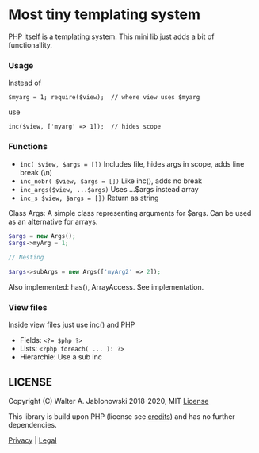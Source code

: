 # Most tiny templating system

PHP itself is a templating system. This mini lib just adds a bit of functionallity.


### Usage

Instead of

`$myarg = 1; require($view);  // where view uses $myarg`

use

`inc($view, ['myarg' => 1]);  // hides scope`


### Functions

- `inc( $view, $args = [])` Includes file, hides args in scope, adds line break (\n)
- `inc_nobr( $view, $args = [])` Like inc(), adds no break
- `inc_args($view, ...$args)` Uses ...$args instead array
- `inc_s $view, $args = [])` Return as string

Class Args: A simple class representing arguments for $args. Can be used as an alternative for arrays.

```php
$args = new Args();
$args->myArg = 1;

// Nesting

$args->subArgs = new Args(['myArg2' => 2]);
```

Also implemented: has(), ArrayAccess. See implementation.


### View files

Inside view files just use inc() and PHP

- Fields:      `<?= $php ?>`
- Lists:       `<?php foreach( ... ): ?>`
- Hierarchie:  Use a sub inc


## LICENSE

Copyright (C) Walter A. Jablonowski 2018-2020, MIT [License](LICENSE)

This library is build upon PHP (license see [credits](credits.md)) and has no further dependencies.

[Privacy](https://walter-a-jablonowski.github.io/privacy.html) | [Legal](https://walter-a-jablonowski.github.io/imprint.html)
